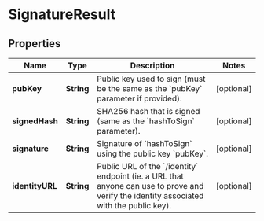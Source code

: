 
# SignatureResult

## Properties
Name | Type | Description | Notes
------------ | ------------- | ------------- | -------------
**pubKey** | **String** | Public key used to sign (must be the same as the &#x60;pubKey&#x60; parameter if provided). |  [optional]
**signedHash** | **String** | SHA256 hash that is signed (same as the &#x60;hashToSign&#x60; parameter). |  [optional]
**signature** | **String** | Signature of &#x60;hashToSign&#x60; using the public key &#x60;pubKey&#x60;. |  [optional]
**identityURL** | **String** | Public URL of the &#x60;/identity&#x60; endpoint (ie. a URL that anyone can use to prove and verify the identity associated with the public key). |  [optional]



